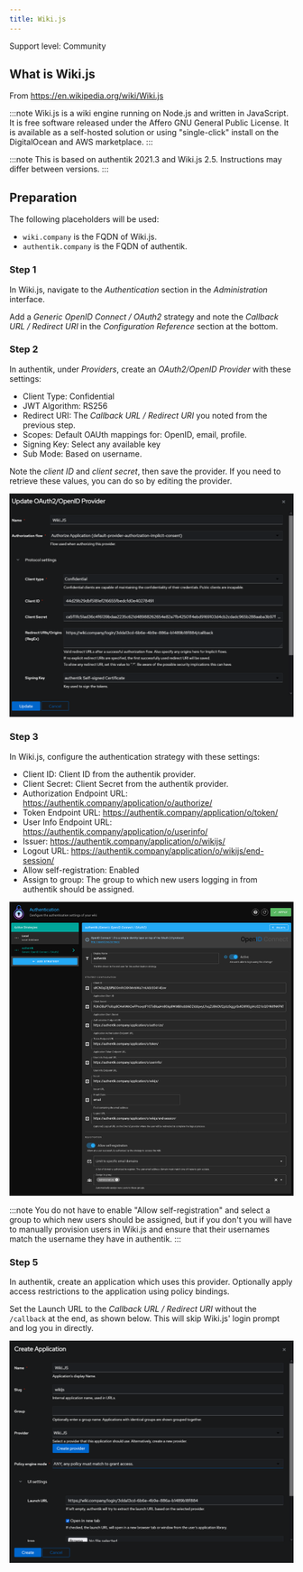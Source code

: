 ```yaml
---
title: Wiki.js
---
```


<span class="badge badge--secondary">Support level: Community</span>

## What is Wiki.js

From https://en.wikipedia.org/wiki/Wiki.js

:::note
Wiki.js is a wiki engine running on Node.js and written in JavaScript. It is free software released under the Affero GNU General Public License. It is available as a self-hosted solution or using "single-click" install on the DigitalOcean and AWS marketplace.
:::

:::note
This is based on authentik 2021.3 and Wiki.js 2.5. Instructions may differ between versions.
:::

## Preparation

The following placeholders will be used:

-   `wiki.company` is the FQDN of Wiki.js.
-   `authentik.company` is the FQDN of authentik.

### Step 1

In Wiki.js, navigate to the _Authentication_ section in the _Administration_ interface.

Add a _Generic OpenID Connect / OAuth2_ strategy and note the _Callback URL / Redirect URI_ in the _Configuration Reference_ section at the bottom.

### Step 2

In authentik, under _Providers_, create an _OAuth2/OpenID Provider_ with these settings:

-   Client Type: Confidential
-   JWT Algorithm: RS256
-   Redirect URI: The _Callback URL / Redirect URI_ you noted from the previous step.
-   Scopes: Default OAUth mappings for: OpenID, email, profile.
-   Signing Key: Select any available key
-   Sub Mode: Based on username.

Note the _client ID_ and _client secret_, then save the provider. If you need to retrieve these values, you can do so by editing the provider.

![](./authentik_provider.png)

### Step 3

In Wiki.js, configure the authentication strategy with these settings:

-   Client ID: Client ID from the authentik provider.
-   Client Secret: Client Secret from the authentik provider.
-   Authorization Endpoint URL: https://authentik.company/application/o/authorize/
-   Token Endpoint URL: https://authentik.company/application/o/token/
-   User Info Endpoint URL: https://authentik.company/application/o/userinfo/
-   Issuer: https://authentik.company/application/o/wikijs/
-   Logout URL: https://authentik.company/application/o/wikijs/end-session/
-   Allow self-registration: Enabled
-   Assign to group: The group to which new users logging in from authentik should be assigned.

![](./wiki-js_strategy.png)

:::note
You do not have to enable "Allow self-registration" and select a group to which new users should be assigned, but if you don't you will have to manually provision users in Wiki.js and ensure that their usernames match the username they have in authentik.
:::

### Step 5

In authentik, create an application which uses this provider. Optionally apply access restrictions to the application using policy bindings.

Set the Launch URL to the _Callback URL / Redirect URI_ without the `/callback` at the end, as shown below. This will skip Wiki.js' login prompt and log you in directly.

![](./authentik_application.png)
